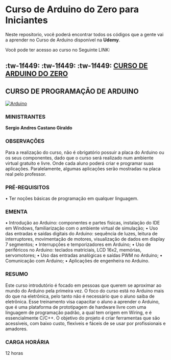 # Curso de Arduino do Zero para Iniciantes

Neste repositorio, você poderá encontrar todos os códigos que a gente vai a aprender no Curso de Arduino disponível na **Udemy**.

Você pode ter acesso ao curso no Seguinte LINK:

## :tw-1f449: :tw-1f449: :tw-1f449:  **[CURSO DE ARDUINO DO ZERO](https://www.udemy.com/course/curso-de-programacao-de-arduino/?referralCode=7B30F44E1B136BAD5DAE "CURSO DE ARDUINO DO ZERO")**



## CURSO DE PROGRAMAÇÃO DE ARDUINO
[![Arduino](https://cdn.pixabay.com/photo/2015/02/11/04/29/arduino-631977_1280.jpg "Arduino")](https://www.udemy.com/course/curso-de-programacao-de-arduino/?referralCode=7B30F44E1B136BAD5DAE "Arduino")

### MINISTRANTES
**Sergio Andres Castano Giraldo**

### OBSERVAÇÕES
Para a realização do curso, não é obrigatório possuir a placa do Arduino ou os seus componentes, dado que o curso será realizado num ambiente virtual gratuito e livre. Onde cada aluno poderá criar e programar suas aplicações. Paralelamente, algumas aplicações serão mostradas na placa real pelo professor.


### PRÉ-REQUISITOS
•	Ter noções básicas de programação em qualquer linguagem.


### EMENTA
•	Introdução ao Arduino: componentes e partes físicas, instalação do IDE em Windows, familiarização com o ambiente virtual de simulação;
•	Uso das entradas e saídas digitais do Arduino: sequência de luzes, leitura de interruptores, movimentação de motores, visualização de dados em display 7 segmentos;
•	Interrupções e temporizadores em Arduino;
•	Uso de periféricos no Arduino: teclados matriciais, LCD 16x2, memórias, servomotores;
•	Uso das entradas analógicas e saídas PWM no Arduino;
•	Comunicação com Arduino;
•	Aplicações de engenheira no Arduino.

### RESUMO
Este curso introdutório é focado em pessoas que querem se aproximar ao mundo do Arduino pela primeira vez. O foco do curso está no Arduino mais do que na eletrônica, pelo tanto não é necessário que o aluno saiba de eletrônica. Esse treinamento visa capacitar o aluno a aprender o Arduino, que é uma plataforma de prototipagem de hardware livre com uma linguagem de programação padrão, a qual tem origem em Wiring, e é essencialmente C/C++. O objetivo do projeto é criar ferramentas que são acessíveis, com baixo custo, flexíveis e fáceis de se usar por profissionais e amadores.


### CARGA HORÁRIA
12 horas

